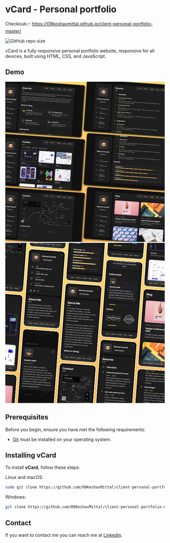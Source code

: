 # vCard - Personal portfolio
Checkout👉 https://09keshavmittal.github.io/client-personal-portfolio-master/

![GitHub repo size](https://img.shields.io/github/repo-size/codewithsadee/vcard-personal-portfolio)

vCard is a fully responsive personal portfolio website, responsive for all devices, built using HTML, CSS, and JavaScript.

## Demo

![vCard Desktop Demo](./website-demo-image/desktop.png "Desktop Demo")
![vCard Mobile Demo](./website-demo-image/mobile.png "Mobile Demo")

## Prerequisites

Before you begin, ensure you have met the following requirements:

* [Git](https://git-scm.com/downloads "Download Git") must be installed on your operating system.

## Installing vCard

To install **vCard**, follow these steps:

Linux and macOS:

```bash
sudo git clone https://github.com/09KeshavMittal/client-personal-portfolio-master.git
```

Windows:

```bash
git clone https://github.com/09KeshavMittal/client-personal-portfolio-master.git
```

## Contact

If you want to contact me you can reach me at [Linkedin](https://www.linkedin.com/in/keshav-mittall/).

